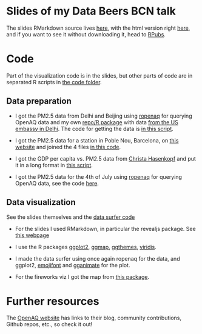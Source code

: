 Slides of my Data Beers BCN talk
================================

The slides RMarkdown source lives [here](slides.Rmd), with the html version right [here](slides.html), and if you want to see it without downloading it, head to [RPubs](http://rpubs.com/masalmon/databeersbcn).

# Code

Part of the visualization code is in the slides, but other parts of code are in separated R scripts in [the code folder](code/).

## Data preparation

* I got the PM2.5 data from Delhi and Beijing using [ropenaq](https://github.com/ropensci/ropenaq) for querying OpenAQ data and my own [repo/R package](https://github.com/masalmon/usaqmindia) with data [from the US embassy in Delhi](https://in.usembassy.gov/embassy-consulates/new-delhi/air-quality-data/). The code for getting the data is [in this script](code/get_data_delhi_beijing_pm25.R).

* I got the PM2.5 data for a station in Poble Nou, Barcelona, on [this website](http://dtes.gencat.cat/icqa/) and joined the 4 files [in this code](code/prepare_data_barcelona_pm25.R).

* I got the GDP per capita vs. PM2.5 data from [Christa Hasenkopf](https://github.com/RocketD0g) and put it in a long format in [this script](code/prepare_data_gdp_pm25.R).

* I got the PM2.5 data for the 4th of July using [ropenaq](https://github.com/ropensci/ropenaq) for querying OpenAQ data, see the code [here](code/get_data_us_fourth_of_july.R).

## Data visualization

See the slides themselves and the [data surfer code](code/make_data_surfer.R)

* For the slides I used RMarkdown, in particular the revealjs package. See [this webpage](http://rmarkdown.rstudio.com/revealjs_presentation_format.html)

* I use the R packages [ggplot2](https://github.com/tidyverse/ggplot2), [ggmap](https://github.com/dkahle/ggmap), [ggthemes](https://github.com/jrnold/ggthemes), [viridis](https://github.com/sjmgarnier/viridis).

* I made the data surfer using once again ropenaq for the data, and ggplot2, [emojifont](https://github.com/GuangchuangYu/emojifont) and [gganimate](https://github.com/dgrtwo/gganimate) for the plot. 

* For the fireworks viz I got the map from [this package](https://github.com/hrbrmstr/albersusa).

# Further resources

The [OpenAQ website](https://openaq.org/) has links to their blog, community contributions, Github repos, etc., so check it out!

